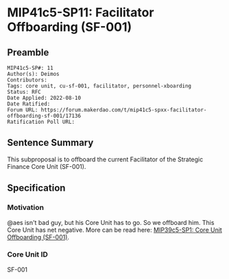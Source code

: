 # MIP41c5-SP11: Facilitator Offboarding (SF-001)

## Preamble

```
MIP41c5-SP#: 11
Author(s): Deimos
Contributors:
Tags: core unit, cu-sf-001, facilitator, personnel-xboarding
Status: RFC
Date Applied: 2022-08-10
Date Ratified: 
Forum URL: https://forum.makerdao.com/t/mip41c5-spxx-facilitator-offboarding-sf-001/17136
Ratification Poll URL:
```

## Sentence Summary

This subproposal is to offboard the current Facilitator of the Strategic Finance Core Unit (SF-001).

## Specification

### Motivation

@aes isn't bad guy, but his Core Unit has to go. So we offboard him.
This Core Unit has net negative. More can be read here: [MIP39c5-SP1: Core Unit Offboarding (SF-001)](https://forum.makerdao.com/t/mip39c3-sp1-core-unit-offboarding-sf-001/17134).

### Core Unit ID

SF-001
